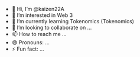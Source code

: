 - 👋 Hi, I’m @kaizen22A
- 👀 I’m interested in Web 3
- 🌱 I’m currently learning Tokenomics (Tokenomics)
- 💞️ I’m looking to collaborate on ...
- 📫 How to reach me ...
- 😄 Pronouns: ...
- ⚡ Fun fact: ...

<!---
kaizen22A/kaizen22A is a ✨ special ✨ repository because its `README.md` (this file) appears on your GitHub profile.
You can click the Preview link to take a look at your changes.
--->
